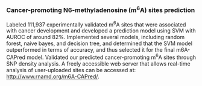 ### Cancer-promoting N6-methyladenosine (m<sup>6</sup>A) sites prediction
Labeled 111,937 experimentally validated m<sup>6</sup>A sites that were associated with cancer development and developed a
prediction model using SVM with AUROC of around 82%. Implemented several models, including random forest, naive bayes, and decision tree, and determined that
the SVM model outperformed in terms of accuracy, and thus selected it for the final m6A-CAPred model. Validated our predicted cancer-promoting m<sup>6</sup>A sites through SNP density analysis. A freely accessible web server that allows real-time analysis of user-uploaded sites can be accessed at: http://www.rnamd.org/m6A-CAPred/. 
 
